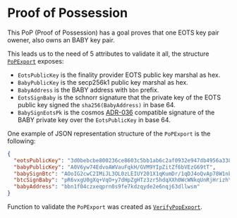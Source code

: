 # Proof of Possession

This PoP (Proof of Possession) has a goal proves that one EOTS
key pair owener, also owns an BABY key pair.

This leads us to the need of 5 attributes to validate it all, the structure
[`PoPExport`](https://github.com/babylonlabs-io/finality-provider/blob/56f7a3908402f0ffb895d92fe692219540f80e69/eotsmanager/cmd/eotsd/daemon/pop.go#L36)
exposes:

- `EotsPublicKey` is the finality provider EOTS public key marshal as hex.
- `BabyPublicKey` is the secp256k1 public key marshal as hex.
- `BabyAddress` is the BABY address with `bbn` prefix.
- `EotsSignBaby` is the schnorr signature that the private key of the EOTS
public key signed the `sha256(BabyAddress)` in base 64.
- `BabySignEotsPk` is the cosmos
[ADR-036](https://github.com/cosmos/cosmos-sdk/blob/main/docs/architecture/adr-036-arbitrary-signature.md)
compatible signature of the BABY private key over the `EotsPublicKey` in base 64.

One example of JSON representation structure of the `PoPExport` is the following:

```json
{
  "eotsPublicKey": "3d0bebcbe800236ce8603c5bb1ab6c2af0932e947db4956a338f119797c37f1e",
  "babyPublicKey": "A0V6yw74EdvoAWVauFqkH/GVM9YIpZitZf6bVEzG69tT",
  "babySignBtc": "AOoIG2cwC2IMiJL3OL0zLEIUY201X1qKumDr/1qDJ4oQvAp78W1nb5EnVasRPQ/XrKXqudUDnZFprLd0jaRJtQ==",
  "btcSignBaby": "pR6vxgU0gXq+VqO+y7dHpZgHTz3zr5hdqXXh0WcWNkqUnRjHrizhYAHDMV8gh4vks4PqzKAIgZ779Wqwf5UrXQ==",
  "babyAddress": "bbn1f04czxeqprn0s9fe7kdzqyde2e6nqj63dllwsm"
}
```

Function to validate the `PoPExport` was created as
[`VerifyPopExport`](https://github.com/babylonlabs-io/finality-provider/blob/cc07bcd4dc434f7095668724aad6865bffe425e0/eotsmanager/cmd/eotsd/daemon/pop.go#L211).
